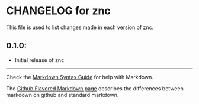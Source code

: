 # CHANGELOG for znc

This file is used to list changes made in each version of znc.

## 0.1.0:

* Initial release of znc

- - -
Check the [Markdown Syntax Guide](http://daringfireball.net/projects/markdown/syntax) for help with Markdown.

The [Github Flavored Markdown page](http://github.github.com/github-flavored-markdown/) describes the differences between markdown on github and standard markdown.
